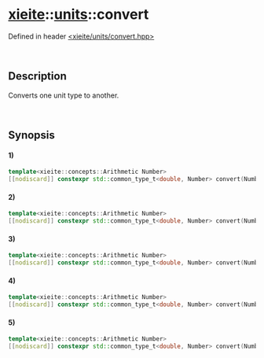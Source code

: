 # [xieite](../../xieite.md)\:\:[units](../../units.md)\:\:convert
Defined in header [<xieite/units/convert.hpp>](../../../include/xieite/units/convert.hpp)

&nbsp;

## Description
Converts one unit type to another.

&nbsp;

## Synopsis
#### 1)
```cpp
template<xieite::concepts::Arithmetic Number>
[[nodiscard]] constexpr std::common_type_t<double, Number> convert(Number value, xieite::units::Angle source, xieite::units::Angle target) noexcept;
```
#### 2)
```cpp
template<xieite::concepts::Arithmetic Number>
[[nodiscard]] constexpr std::common_type_t<double, Number> convert(Number value, xieite::units::Area source, xieite::units::Area target) noexcept;
```
#### 3)
```cpp
template<xieite::concepts::Arithmetic Number>
[[nodiscard]] constexpr std::common_type_t<double, Number> convert(Number value, xieite::units::Length source, xieite::units::Length target) noexcept;
```
#### 4)
```cpp
template<xieite::concepts::Arithmetic Number>
[[nodiscard]] constexpr std::common_type_t<double, Number> convert(Number value, xieite::units::Temperature source, xieite::units::Temperature target) noexcept;
```
#### 5)
```cpp
template<xieite::concepts::Arithmetic Number>
[[nodiscard]] constexpr std::common_type_t<double, Number> convert(Number value, xieite::units::Volume source, xieite::units::Volume target) noexcept;
```
